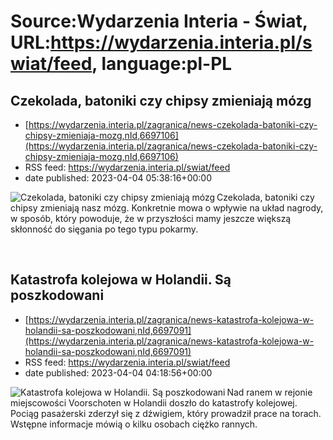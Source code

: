 # Source:Wydarzenia Interia - Świat, URL:https://wydarzenia.interia.pl/swiat/feed, language:pl-PL

## Czekolada, batoniki czy chipsy zmieniają mózg
 - [https://wydarzenia.interia.pl/zagranica/news-czekolada-batoniki-czy-chipsy-zmieniaja-mozg,nId,6697106](https://wydarzenia.interia.pl/zagranica/news-czekolada-batoniki-czy-chipsy-zmieniaja-mozg,nId,6697106)
 - RSS feed: https://wydarzenia.interia.pl/swiat/feed
 - date published: 2023-04-04 05:38:16+00:00

<p><a href="https://wydarzenia.interia.pl/zagranica/news-czekolada-batoniki-czy-chipsy-zmieniaja-mozg,nId,6697106"><img align="left" alt="Czekolada, batoniki czy chipsy zmieniają mózg" src="https://i.iplsc.com/czekolada-batoniki-czy-chipsy-zmieniaja-mozg/000GZGDS1SXCWK4W-C321.jpg" /></a>Czekolada, batoniki czy chipsy zmieniają nasz mózg. Konkretnie mowa o wpływie na układ nagrody, w sposób, który powoduje, że w przyszłości mamy jeszcze większą skłonność do sięgania po tego typu pokarmy.</p><br clear="all" />

## Katastrofa kolejowa w Holandii. Są poszkodowani
 - [https://wydarzenia.interia.pl/zagranica/news-katastrofa-kolejowa-w-holandii-sa-poszkodowani,nId,6697091](https://wydarzenia.interia.pl/zagranica/news-katastrofa-kolejowa-w-holandii-sa-poszkodowani,nId,6697091)
 - RSS feed: https://wydarzenia.interia.pl/swiat/feed
 - date published: 2023-04-04 04:18:56+00:00

<p><a href="https://wydarzenia.interia.pl/zagranica/news-katastrofa-kolejowa-w-holandii-sa-poszkodowani,nId,6697091"><img align="left" alt="Katastrofa kolejowa w Holandii. Są poszkodowani" src="https://i.iplsc.com/katastrofa-kolejowa-w-holandii-sa-poszkodowani/000FZ899M2IC99HN-C321.jpg" /></a>Nad ranem w rejonie miejscowości Voorschoten w Holandii doszło do katastrofy kolejowej. Pociąg pasażerski zderzył się z dźwigiem, który prowadził prace na torach. Wstępne informacje mówią o kilku osobach ciężko rannych. </p><br clear="all" />

